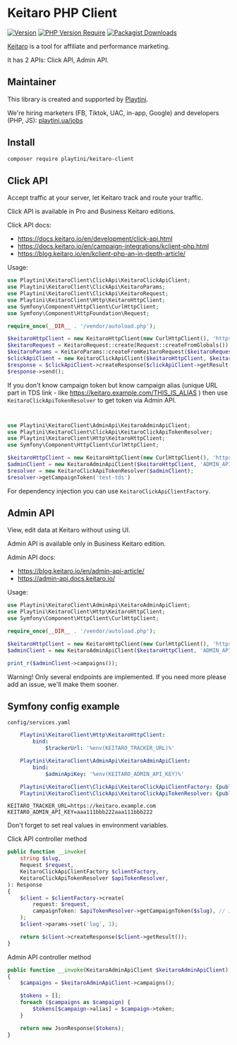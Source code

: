 Keitaro PHP Client
==================

[![Version](http://poser.pugx.org/playtini/keitaro-client/version)](https://packagist.org/packages/playtini/keitaro-client)
[![PHP Version Require](http://poser.pugx.org/playtini/keitaro-client/require/php)](https://packagist.org/packages/playtini/keitaro-client)
[![Packagist Downloads](https://img.shields.io/packagist/dt/playtini/keitaro-client)](https://packagist.org/packages/playtini/keitaro-client)

[Keitaro](https://keitaro.io) is a tool for affiliate and performance marketing.

It has 2 APIs: Click API, Admin API.


## Maintainer

This library is created and supported by [Playtini](https://playtini.ua).

We're hiring marketers (FB, Tiktok, UAC, in-app, Google) and developers (PHP, JS): [playtini.ua/jobs](https://playtini.ua/jobs)


## Install

```bash
composer require playtini/keitaro-client
```


## Click API

Accept traffic at your server, let Keitaro track and route your traffic.

Click API is available in Pro and Business Keitaro editions.

Click API docs:
* https://docs.keitaro.io/en/development/click-api.html
* https://docs.keitaro.io/en/campaign-integrations/kclient-php.html
* https://blog.keitaro.io/en/kclient-php-an-in-depth-article/

Usage:
```php
use Playtini\KeitaroClient\ClickApi\KeitaroClickApiClient;
use Playtini\KeitaroClient\ClickApi\KeitaroParams;
use Playtini\KeitaroClient\ClickApi\KeitaroRequest;
use Playtini\KeitaroClient\Http\KeitaroHttpClient;
use Symfony\Component\HttpClient\CurlHttpClient;
use Symfony\Component\HttpFoundation\Request;

require_once(__DIR__ . '/vendor/autoload.php');

$keitaroHttpClient = new KeitaroHttpClient(new CurlHttpClient(), 'https://keitaro.example.com'); // change to your TDS domain
$keitaroRequest = KeitaroRequest::create(Request::createFromGlobals()),
$keitaroParams = KeitaroParams::createFromKeitaroRequest($keitaroRequest, 'CAMPAIGN_TOKEN_HERE'); // change campaign token
$clickApiClient = new KeitaroClickApiClient($keitaroHttpClient, $keitaroRequest, $keitaroParams);
$response = $clickApiClient->createResponse($clickApiClient->getResult());
$response->send();

```

If you don't know campaign token but know campaign alias (unique URL part in TDS link - like
https://keitaro.example.com/THIS_IS_ALIAS ) then use `KeitaroClickApiTokenResolver` to get token via Admin API.
```php


use Playtini\KeitaroClient\AdminApi\KeitaroAdminApiClient;
use Playtini\KeitaroClient\ClickApi\KeitaroClickApiTokenResolver;
use Playtini\KeitaroClient\Http\KeitaroHttpClient;
use Symfony\Component\HttpClient\CurlHttpClient;

$keitaroHttpClient = new KeitaroHttpClient(new CurlHttpClient(), 'https://keitaro.example.com'); // change to your TDS domain
$adminClient = new KeitaroAdminApiClient($keitaroHttpClient, 'ADMIN_API_KEY_HERE'); // change api key
$resolver = new KeitaroClickApiTokenResolver($adminClient);
$resolver->getCampaignToken('test-tds')
```

For dependency injection you can use `KeitaroClickApiClientFactory`.


## Admin API

View, edit data at Keitaro without using UI.

Admin API is available only in Business Keitaro edition.

Admin API docs:
* https://blog.keitaro.io/en/admin-api-article/
* https://admin-api.docs.keitaro.io/

Usage:

```php
use Playtini\KeitaroClient\AdminApi\KeitaroAdminApiClient;
use Playtini\KeitaroClient\Http\KeitaroHttpClient;
use Symfony\Component\HttpClient\CurlHttpClient;

require_once(__DIR__ . '/vendor/autoload.php');

$keitaroHttpClient = new KeitaroHttpClient(new CurlHttpClient(), 'https://keitaro.example.com'); // change to your TDS domain
$adminClient = new KeitaroAdminApiClient($keitaroHttpClient, 'ADMIN_API_KEY_HERE'); // change api key

print_r($adminClient->campaigns());
```

Warning! Only several endpoints are implemented. If you need more please add an issue, we'll make them sooner.

## Symfony config example

`config/services.yaml`

```yaml
    Playtini\KeitaroClient\Http\KeitaroHttpClient:
        bind:
            $trackerUrl: '%env(KEITARO_TRACKER_URL)%'

    Playtini\KeitaroClient\AdminApi\KeitaroAdminApiClient:
        bind:
            $adminApiKey: '%env(KEITARO_ADMIN_API_KEY)%'

    Playtini\KeitaroClient\ClickApi\KeitaroClickApiClientFactory: {public: true}
    Playtini\KeitaroClient\ClickApi\KeitaroClickApiTokenResolver: {public: true}
```

```.env
KEITARO_TRACKER_URL=https://keitaro.example.com
KEITARO_ADMIN_API_KEY=aaa111bbb222aaa111bbb222
```
Don't forget to set real values in environment variables.

Click API controller method
```php
public function __invoke(
    string $slug,
    Request $request,
    KeitaroClickApiClientFactory $clientFactory,
    KeitaroClickApiTokenResolver $apiTokenResolver,
): Response
{
    $client = $clientFactory->create(
        request: $request,
        campaignToken: $apiTokenResolver->getCampaignToken($slug), // it's cached
    );
    $client->params->set('log', 1);

    return $client->createResponse($client->getResult());
}
```

Admin API controller method
```php
public function __invoke(KeitaroAdminApiClient $keitaroAdminApiClient): JsonResponse
{
    $campaigns = $keitaroAdminApiClient->campaigns();

    $tokens = [];
    foreach ($campaigns as $campaign) {
        $tokens[$campaign->alias] = $campaign->token;
    }

    return new JsonResponse($tokens);
}
```
